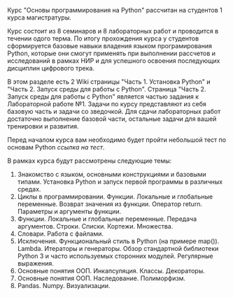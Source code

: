 Курс "Основы программирования на Python" рассчитан на студентов 1 курса магистратуры. 

Курс состоит из 8 семинаров и 8 лабораторных работ и проводится в течении одого терма. По итогу прохождения курса у студентов сформируется базовые навыки владения языком програмирования Python, которые они смогут применять при выполнении рассчетов и исследований в рамках НИР и для успешного освоения последующих дисциплин цифрового трека.

В этом разделе есть 2 Wiki страницы "Часть 1. Установка Python" и "Часть 2. Запуск среды для работы с Python". Страница "Часть 2. Запуск среды для работы с Python" является частью задания к Лабораторной работе №1.
Задачи по курсу представляют из себя базовую часть и задачи со зведочкой. Для сдачи лабораторных работ достаточно выполнение базовой части, остальные задачи для вашей тренировки и развития.

Перед началом курса вам необходимо будет пройти небольшой тест по основам Python *ссылка на тест*. 

В рамках курса будут рассмотрены следующие темы:

1. Знакомство с языком, основными конструкциями и базовыми типами. Установка Python и запуск первой программы в различных средах. 
2. Циклы в программировании. Функции. Локальные и глобальные переменные. Возврат значения из функции. Оператор return. Параметры и аргументы функции.
3. Функции. Локальные и глобальные переменные. Передача аргументов. Строки. Списки. Кортежи. Множества.
4. Словари. Работа с файлами.
5. Исключения. Функциональный стиль в Python (на примере map()). Lambda. Итераторы и генераторы. Обзор стандартной библиотеки Python 3 и часто используемых сторонних модулей. Регулярные выражения.
6. Основные понятия ООП. Инкапсуляция. Классы. Декораторы.
7. Основные понятия ООП. Наследование. Полиморфизм.
8. Pandas. Numpy. Визуализации.


